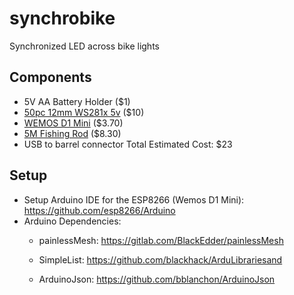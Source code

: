 # synchrobike
Synchronized LED across bike lights

## Components
* 5V AA Battery Holder ($1)
* [50pc 12mm WS281x 5v](https://www.aliexpress.com/item/500pcs-DC5V-DC12V-12mm-ws2811-ic-LED-Module-Black-Green-White-RWB-Wires-String-Christmas-led/32822399676.html?spm=2114.search0104.3.17.72fc3f53Tj4vqV&ws_ab_test=searchweb0_0,searchweb201602_3_10152_10151_10065_10344_10130_10068_10324_10547_10342_10325_10546_10343_10340_10548_10341_10545_10084_10617_10083_10616_10615_10307_10313_10059_10534_100031_10604_10103_10142,searchweb201603_2,ppcSwitch_4&algo_expid=28f5bf89-df28-4492-a030-a8fc22f4b6c8-2&algo_pvid=28f5bf89-df28-4492-a030-a8fc22f4b6c8&priceBeautifyAB=2) ($10)
* [WEMOS D1 Mini](https://wiki.wemos.cc/products:d1:d1_mini) ($3.70)
* [5M Fishing Rod](https://www.aliexpress.com/item/AZJ-Brand-Wholesale-2-1-7-2M-Stream-Fishing-Rod-Glass-Fiber-Telescopic-Fishing-Rod-Ultra/32794897069.html) ($8.30)
* USB to barrel connector
Total Estimated Cost: $23

## Setup
* Setup Arduino IDE for the ESP8266 (Wemos D1 Mini):  https://github.com/esp8266/Arduino
* Arduino Dependencies:
   * painlessMesh: https://gitlab.com/BlackEdder/painlessMesh
   
   * SimpleList: https://github.com/blackhack/ArduLibrariesand 

   * ArduinoJson: https://github.com/bblanchon/ArduinoJson 
